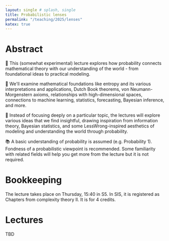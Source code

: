 ```yaml
---
layout: single # splash, single
title: Probabilistic lenses
permalink: "/teaching/2025/lenses"
katex: true
---
```


# Abstract

🔭 This (somewhat experimental) lecture explores how probability connects mathematical theory with our understanding of the world - from foundational ideas to practical modeling.

📐 We'll examine mathematical foundations like entropy and its various interpretations and applications, Dutch Book theorems, von Neumann-Morgenstern axioms, relationships with high-dimensional spaces, connections to machine learning, statistics, forecasting, Bayesian inference, and more.

🧭 Instead of focusing deeply on a particular topic, the lectures will explore various ideas that we find insightful, drawing inspiration from information theory, Bayesian statistics, and some LessWrong-inspired aesthetics of modeling and understanding the world through probability.

📚 A basic understanding of probability is assumed (e.g. Probability 1). Fondness of a probabilistic viewpoint is recommended. Some familiarity with related fields will help you get more from the lecture but it is not required.

# Bookkeeping

The lecture takes place on Thursday, 15:40 in S5. 
In SIS, it is registered as Chapters from complexity theory II. It is for 4 credits. 

# Lectures

TBD
